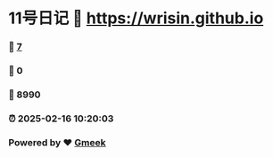 # 11号日记 :link: https://wrisin.github.io 
### :page_facing_up: [7](https://wrisin.github.io/tag.html) 
### :speech_balloon: 0 
### :hibiscus: 8990 
### :alarm_clock: 2025-02-16 10:20:03 
### Powered by :heart: [Gmeek](https://github.com/Meekdai/Gmeek)

